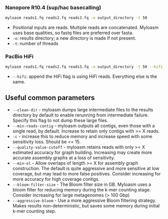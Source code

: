 ### Nanopore R10.4 (sup/hac basecalling)

```sh
myloasm reads1.fq reads2.fq reads3.fq -o output_directory -t 50
```

- Positional inputs are reads. Multiple reads are concatenated. Myloasm uses base qualities, so fastq files are preferred over fasta.
- `-o`: results directory; a new directory is made if not present.
- `-t`: number of threads

### PacBio HiFi

```sh
myloasm reads1.fq reads2.fq reads3.fq -o output_directory -t 50 --hifi
```

- `--hifi`: append the HiFi flag is using HiFi reads. Everything else is the same. 

## Useful common parameters

- `--clean-dir` - myloasm dumps large intermediate files to the results directory by default to enable rerunning from intermediate failure. Specify this flag to not dump these large files. 
- `--min-reads-contig` - myloasm outputs all contigs, even those with a single read, by default. Increase to retain only contigs with >= X reads. 
- `-c` - increase this to reduce memory and increase speed with some sensitivity loss. Should be <= 15.
- `--quality-value-cutoff` - myloasm retains reads with only >= X estimated accuracy for graph building. Increasing may create more accurate assembly graphs at a loss of sensitivity. 
- `--min-ol` - Allow overlaps of length >= X for assembly graph construction. The default is quite aggressive and more sensitive at low coverage, but may lead to more false positives. Consider increasing for more accuracy for high coverage contigs. 
- `--bloom-filter-size` - The Bloom filter size in GB. Myloasm uses a bloom filter for reducing memory during the k-mer counting stage. Consider increasing for large metagenomes (> 100 Gbp)
- `--aggressive-bloom` - Use a more aggressive Bloom filtering strategy. Makes results non-deterministic, but saves some memory during initial k-mer counting step.



